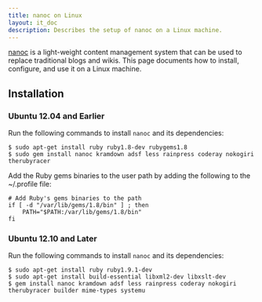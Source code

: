 ```yaml
---
title: nanoc on Linux
layout: it_doc
description: Describes the setup of nanoc on a Linux machine.
---
```


[nanoc](http://http://nanoc.stoneship.org/) is a light-weight content management system that can be used to replace traditional blogs and wikis.  This page documents how to install, configure, and use it on a Linux machine.


## Installation


### Ubuntu 12.04 and Earlier

Run the following commands to install `nanoc` and its dependencies:

    $ sudo apt-get install ruby ruby1.8-dev rubygems1.8
    $ sudo gem install nanoc kramdown adsf less rainpress coderay nokogiri therubyracer

Add the Ruby gems binaries to the user path by adding the following to the ~/.profile file:

~~~
# Add Ruby's gems binaries to the path
if [ -d "/var/lib/gems/1.8/bin" ] ; then
    PATH="$PATH:/var/lib/gems/1.8/bin"
fi
~~~


### Ubuntu 12.10 and Later

Run the following commands to install `nanoc` and its dependencies:

    $ sudo apt-get install ruby ruby1.9.1-dev
    $ sudo apt-get install build-essential libxml2-dev libxslt-dev
    $ gem install nanoc kramdown adsf less rainpress coderay nokogiri therubyracer builder mime-types systemu


